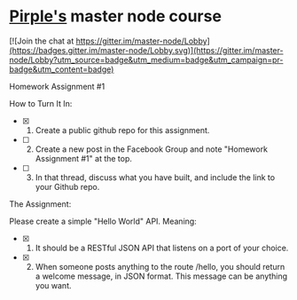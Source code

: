 [Pirple's](https://pirple.thinkific.com/courses/take/the-nodejs-master-class) master node course
===========================

[![Join the chat at https://gitter.im/master-node/Lobby](https://badges.gitter.im/master-node/Lobby.svg)](https://gitter.im/master-node/Lobby?utm_source=badge&utm_medium=badge&utm_campaign=pr-badge&utm_content=badge)

Homework Assignment #1

How to Turn It In:

- [x] 1. Create a public github repo for this assignment.

- [ ] 2. Create a new post in the Facebook Group  and note "Homework Assignment #1" at the top.

- [ ] 3. In that thread, discuss what you have built, and include the link to your Github repo.

The Assignment:

Please create a simple "Hello World" API. Meaning:

- [X] 1. It should be a RESTful JSON API that listens on a port of your choice.

- [X] 2. When someone posts anything to the route /hello, you should return a welcome message, in JSON format. This message can be anything you want.